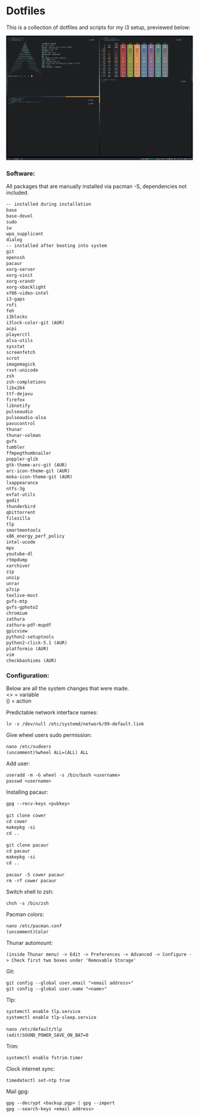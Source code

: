 # Dotfiles

This is a collection of dotfiles and scripts for my i3 setup, previewed below:

![Screenshot](screenshot.png)

### Software:

All packages that are manually installed via pacman -S, dependencies not included.

    -- installed during installation
    base
    base-devel
    sudo
    iw
    wpa_supplicant
    dialog
    -- installed after booting into system
    git
    openssh
    pacaur
    xorg-server
    xorg-xinit
    xorg-xrandr
    xorg-xbacklight
    xf86-video-intel
    i3-gaps
    rofi
    feh
    i3blocks
    i3lock-color-git (AUR)
    acpi
    playerctl
    alsa-utils
    sysstat
    screenfetch
    scrot
    imagemagick
    rxvt-unicode
    zsh
    zsh-completions
    libx264
    ttf-dejavu
    firefox
    libnotify
    pulseaudio
    pulseaudio-alsa
    pavucontrol
    thunar
    thunar-volman
    gvfs
    tumbler
    ffmpegthumbnailer
    poppler-glib
    gtk-theme-arc-git (AUR)
    arc-icon-theme-git (AUR)
    moka-icon-theme-git (AUR)
    lxappearance
    ntfs-3g
    exfat-utils
    gedit
    thunderbird
    qbittorrent
    filezilla
    tlp
    smartmontools
    x86_energy_perf_policy
    intel-ucode
    mpv
    youtube-dl
    rtmpdump
    xarchiver
    zip
    unzip
    unrar
    p7zip
    texlive-most
    gvfs-mtp
    gvfs-gphoto2
    chromium
    zathura
    zathura-pdf-mupdf
    gpicview
    python2-setuptools
    python2-click-5.1 (AUR)
    platformio (AUR)
    vim
    checkbashisms (AUR)

### Configuration:

Below are all the system changes that were made.<br>
<> = variable<br>
() = action

Predictable network interface names:

    ln -s /dev/null /etc/systemd/network/99-default.link

Give wheel users sudo permission:

    nano /etc/sudoers
    (uncomment)%wheel ALL=(ALL) ALL

Add user:

    useradd -m -G wheel -s /bin/bash <username>
    passwd <username>

Installing pacaur:

    gpg --recv-keys <pubkey>

    git clone cower
    cd cower
    makepkg -si
    cd ..

    git clone pacaur
    cd pacaur
    makepkg -si
    cd ..

    pacaur -S cower pacaur
    rm -rf cower pacaur

Switch shell to zsh:

    chsh -s /bin/zsh

Pacman colors:

    nano /etc/pacman.conf
    (uncomment)Color

Thunar automount:

    (inside Thunar menu) -> Edit -> Preferences -> Advanced -> Configure -> Check first two boxes under 'Removable Storage'

Git:

    git config --global user.email "<email address>"
    git config --global user.name "<name>"

Tlp:

    systemctl enable tlp.service
    systemctl enable tlp-sleep.service

    nano /etc/default/tlp
    (edit)SOUND_POWER_SAVE_ON_BAT=0

Trim:

    systemctl enable fstrim.timer

Clock internet sync:

    timedatectl set-ntp true

Mail gpg:

    gpg --decrypt <backup.pgp> | gpg --import
    gpg --search-keys <email address>
